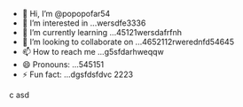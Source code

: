 - 👋 Hi, I’m @popopofar54
- 👀 I’m interested in ...wersdfe3336
- 🌱 I’m currently learning ...45121wersdafrfnh
- 💞️ I’m looking to collaborate on ...4652112rwerednfd54645
- 📫 How to reach me ...g5sfdarhweqqw
- 😄 Pronouns: ...545151
- ⚡ Fun fact: ...dgsfdsfdvc
2223
<!---
popopofar/popopofar is a ✨ special ✨ repository because its `README.md` (this file) appears on your GitHub profile.ggf
You can click the Preview link to take a look at your changes.
--->
c
asd
